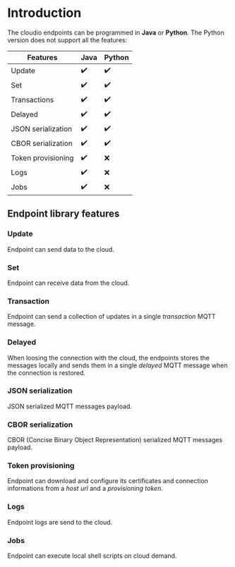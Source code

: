# Introduction

The cloudio endpoints can be programmed in **Java** or **Python**. The Python version does not support all the features:

|Features|Java|Python|
|---|---|---|
|Update|:heavy_check_mark:|:heavy_check_mark:|
|Set|:heavy_check_mark:|:heavy_check_mark:|
|Transactions|:heavy_check_mark:|:heavy_check_mark:|
|Delayed|:heavy_check_mark:|:heavy_check_mark:|
|JSON serialization|:heavy_check_mark:|:heavy_check_mark:|
|CBOR serialization|:heavy_check_mark:|:heavy_check_mark:|
|Token provisioning|:heavy_check_mark:|:x:|
|Logs|:heavy_check_mark:|:x:|
|Jobs|:heavy_check_mark:|:x:|

## Endpoint library features

### Update
Endpoint can send data to the cloud.

### Set
Endpoint can receive data from the cloud.

### Transaction
Endpoint can send a collection of updates in a single *transaction* MQTT message.

### Delayed
When loosing the connection with the cloud, the endpoints stores the messages locally and sends them in a single *delayed* MQTT message when the connection is restored.

### JSON serialization
JSON serialized MQTT messages payload.

### CBOR serialization
CBOR (Concise Binary Object Representation) serialized MQTT messages payload.

### Token provisioning
Endpoint can download and configure its certificates and connection informations from a *host url* and a *provisioning token*.

### Logs
Endpoint logs are send to the cloud.

### Jobs
Endpoint can execute local shell scripts on cloud demand.

